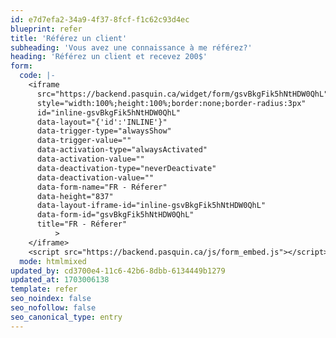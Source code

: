 ```yaml
---
id: e7d7efa2-34a9-4f37-8fcf-f1c62c93d4ec
blueprint: refer
title: 'Référez un client'
subheading: 'Vous avez une connaissance à me référez?'
heading: 'Référez un client et recevez 200$'
form:
  code: |-
    <iframe
      src="https://backend.pasquin.ca/widget/form/gsvBkgFik5hNtHDW0QhL"
      style="width:100%;height:100%;border:none;border-radius:3px"
      id="inline-gsvBkgFik5hNtHDW0QhL" 
      data-layout="{'id':'INLINE'}"
      data-trigger-type="alwaysShow"
      data-trigger-value=""
      data-activation-type="alwaysActivated"
      data-activation-value=""
      data-deactivation-type="neverDeactivate"
      data-deactivation-value=""
      data-form-name="FR - Réferer"
      data-height="837"
      data-layout-iframe-id="inline-gsvBkgFik5hNtHDW0QhL"
      data-form-id="gsvBkgFik5hNtHDW0QhL"
      title="FR - Réferer"
          >
    </iframe>
    <script src="https://backend.pasquin.ca/js/form_embed.js"></script>
  mode: htmlmixed
updated_by: cd3700e4-11c6-42b6-8dbb-6134449b1279
updated_at: 1703006138
template: refer
seo_noindex: false
seo_nofollow: false
seo_canonical_type: entry
---
```


